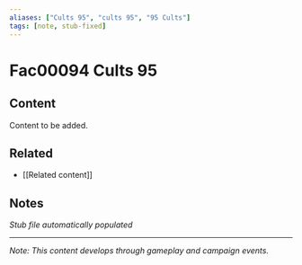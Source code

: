 ```yaml
---
aliases: ["Cults 95", "cults 95", "95 Cults"]
tags: [note, stub-fixed]
---
```


# Fac00094 Cults 95

## Content
Content to be added.

## Related
- [[Related content]]

## Notes
*Stub file automatically populated*

---
*Note: This content develops through gameplay and campaign events.*